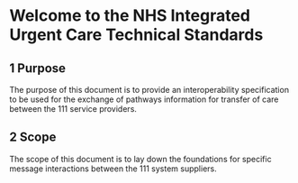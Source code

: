 # Welcome to the NHS Integrated Urgent Care Technical Standards

## 1 Purpose
The purpose of this document is to provide an interoperability specification to be used for the
exchange of pathways information for transfer of care between the 111 service providers.

## 2 Scope
The scope of this document is to lay down the foundations for specific message interactions
between the 111 system suppliers.
